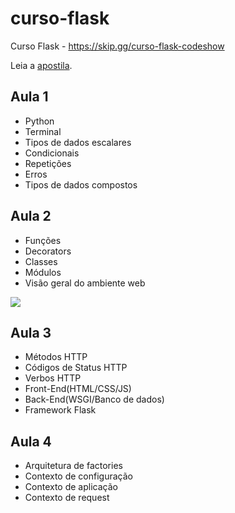 # curso-flask

Curso Flask - https://skip.gg/curso-flask-codeshow

Leia a [apostila](/Apostila).

## Aula 1

- Python
- Terminal
- Tipos de dados escalares
- Condicionais
- Repetições
- Erros
- Tipos de dados compostos

## Aula 2

- Funções
- Decorators
- Classes
- Módulos
- Visão geral do ambiente web

![](imgs/aula_2_web.png)

## Aula 3

- Métodos HTTP
- Códigos de Status HTTP
- Verbos HTTP
- Front-End(HTML/CSS/JS)
- Back-End(WSGI/Banco de dados) 
- Framework Flask

## Aula 4

- Arquitetura  de factories
- Contexto de configuração 
- Contexto de aplicação
- Contexto de request 